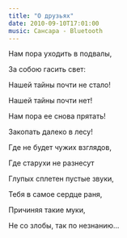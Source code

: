 ```yaml
---
title: "О друзьях"
date: 2010-09-10T17:01:00
music: Сансара - Bluetooth
---
```


Нам пора уходить в подвалы,

За собою гасить свет:

Нашей тайны почти не стало!

Нашей тайны почти нет!



Нам пора ее снова прятать!

Закопать далеко в лесу!

Где не будет чужих взглядов,

Где старухи не разнесут



Глупых сплетен пустые звуки,

Тебя в самое сердце раня,

Причиняя такие муки,

Не со злобы, так по незнанию...
